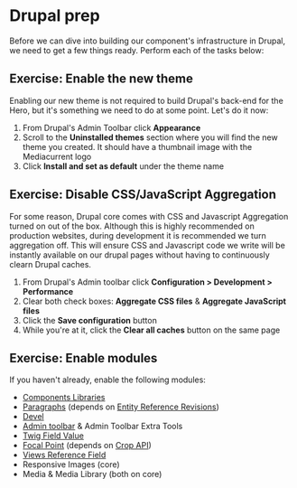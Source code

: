 # Drupal prep

Before we can dive into building our component's infrastructure in Drupal, we need to get a few things ready. Perform each of the tasks below:

## Exercise: Enable the new theme

Enabling our new theme is not required to build Drupal's back-end for the Hero, but it's something we need to do at some point. Let's do it now:

1. From Drupal's Admin Toolbar click **Appearance**
2. Scroll to the **Uninstalled themes** section where you will find the new theme you created.  It should have a thumbnail image with the Mediacurrent logo
3. Click **Install and set as default** under the theme name

## Exercise: Disable CSS/JavaScript Aggregation

For some reason, Drupal core comes with CSS and Javascript Aggregation turned on out of the box. Although this is highly recommended on production websites, during development it is recommended we turn aggregation off. This will ensure CSS and Javascript code we write will be instantly available on our drupal pages without having to continuously clearn Drupal caches.

1. From Drupal's Admin toolbar click **Configuration &gt; Development &gt; Performance**
2. Clear both check boxes: **Aggregate CSS files** & **Aggregate JavaScript files**
3. Click the **Save configuration** button
4. While you're at it, click the **Clear all caches** button on the same page

## Exercise: Enable modules

If you haven't already, enable the following modules:

* [Components Libraries](https://www.drupal.org/project/components)
* [Paragraphs](https://www.drupal.org/project/paragraphs) \(depends on [Entity Reference Revisions](https://www.drupal.org/project/entity_reference_revisions)\)
* [Devel](https://www.drupal.org/project/devel)
* [Admin toolbar](https://www.drupal.org/project/admin_toolbar) & Admin Toolbar Extra Tools
* [Twig Field Value](https://www.drupal.org/project/twig_field_value)
* [Focal Point](https://www.drupal.org/project/focal_point) \(depends on [Crop API](https://www.drupal.org/project/crop)\)
* [Views Reference Field](https://www.drupal.org/project/viewsreference)
* Responsive Images \(core\)
* Media & Media Library \(both on core\)

